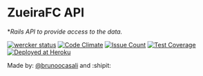 # ZueiraFC API

**Rails API to provide access to the data.*

[![wercker status](https://app.wercker.com/status/3e2901308c69e5bcd014be75c8b38280/s "wercker status")](https://app.wercker.com/project/bykey/3e2901308c69e5bcd014be75c8b38280)
[![Code Climate](https://codeclimate.com/github/zueirafc/api/badges/gpa.svg)](https://codeclimate.com/github/zueirafc/api)
[![Issue Count](https://codeclimate.com/github/zueirafc/api/badges/issue_count.svg)](https://codeclimate.com/github/zueirafc/api)
[![Test Coverage](https://codeclimate.com/github/zueirafc/api/badges/coverage.svg)](https://codeclimate.com/github/zueirafc/api/coverage)
[![Deployed at Heroku](https://img.shields.io/badge/deployed-heroku-blue.svg)](http://zueira-api.herokuapp.com/)


Made by: [@brunoocasali](github.com/brunoocasali) and :shipit:
